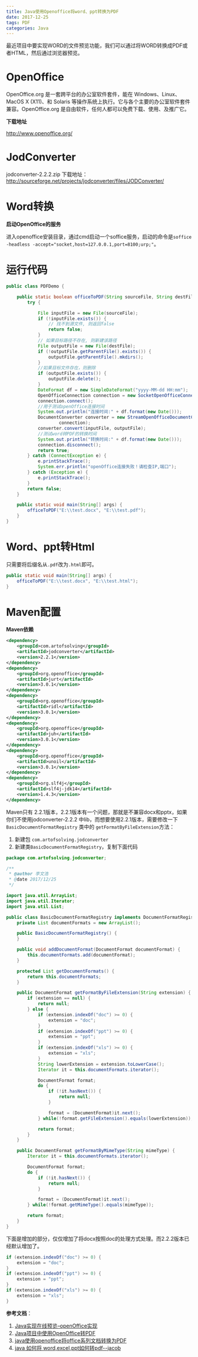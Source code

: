 ```yaml
---
title: Java使用Openoffice将word、ppt转换为PDF
date: 2017-12-25
tags: PDF
categories: Java
---
```



最近项目中要实现WORD的文件预览功能，我们可以通过将WORD转换成PDF或者HTML，然后通过浏览器预览。

# OpenOffice

OpenOffice.org 是一套跨平台的办公室软件套件，能在 Windows、Linux、MacOS X (X11)、和 Solaris 等操作系统上执行。它与各个主要的办公室软件套件兼容。OpenOffice.org 是自由软件，任何人都可以免费下载、使用、及推广它。

<!-- more -->


**下载地址**

http://www.openoffice.org/

# JodConverter

jodconverter-2.2.2.zip 下载地址：
http://sourceforge.net/projects/jodconverter/files/JODConverter/

# Word转换

**启动OpenOffice的服务**

进入openoffice安装目录，通过cmd启动一个soffice服务，启动的命令是`soffice -headless -accept="socket,host=127.0.0.1,port=8100;urp;"`。

# 运行代码


```java
public class PDFDemo {

    public static boolean officeToPDF(String sourceFile, String destFile) {
        try {

            File inputFile = new File(sourceFile);
            if (!inputFile.exists()) {
                // 找不到源文件, 则返回false
                return false;
            }
            // 如果目标路径不存在, 则新建该路径
            File outputFile = new File(destFile);
            if (!outputFile.getParentFile().exists()) {
                outputFile.getParentFile().mkdirs();
            }
            //如果目标文件存在，则删除
            if (outputFile.exists()) {
                outputFile.delete();
            }
            DateFormat df = new SimpleDateFormat("yyyy-MM-dd HH:mm");
            OpenOfficeConnection connection = new SocketOpenOfficeConnection("127.0.0.1", 8100);
            connection.connect();
            //用于测试openOffice连接时间
            System.out.println("连接时间:" + df.format(new Date()));
            DocumentConverter converter = new StreamOpenOfficeDocumentConverter(
                    connection);
            converter.convert(inputFile, outputFile);
            //测试word转PDF的转换时间
            System.out.println("转换时间:" + df.format(new Date()));
            connection.disconnect();
            return true;
        } catch (ConnectException e) {
            e.printStackTrace();
            System.err.println("openOffice连接失败！请检查IP,端口");
        } catch (Exception e) {
            e.printStackTrace();
        }
        return false;
    }

    public static void main(String[] args) {
        officeToPDF("E:\\test.docx", "E:\\test.pdf");
    }
}
```
# Word、ppt转Html

只需要将后缀名从`.pdf`改为`.html`即可。

```java
public static void main(String[] args) {
    officeToPDF("E:\\test.docx", "E:\\test.html");
}
```

# Maven配置

**Maven依赖**

```xml
<dependency>
	<groupId>com.artofsolving</groupId>
	<artifactId>jodconverter</artifactId>
	<version>2.2.1</version>
</dependency>
<dependency>
	<groupId>org.openoffice</groupId>
	<artifactId>jurt</artifactId>
	<version>3.0.1</version>
</dependency>
<dependency>
	<groupId>org.openoffice</groupId>
	<artifactId>ridl</artifactId>
	<version>3.0.1</version>
</dependency>
<dependency>
	<groupId>org.openoffice</groupId>
	<artifactId>juh</artifactId>
	<version>3.0.1</version>
</dependency>
<dependency>
	<groupId>org.openoffice</groupId>
	<artifactId>unoil</artifactId>
	<version>3.0.1</version>
</dependency>
<dependency>
	<groupId>org.slf4j</groupId>
	<artifactId>slf4j-jdk14</artifactId>
	<version>1.4.3</version>
</dependency>
```

Maven只有 2.2.1版本，2.2.1版本有一个问题，那就是不兼容docx和pptx，如果你们不使用jodconverter-2.2.2 中lib，而想要使用2.2.1版本，需要修改一下 `BasicDocumentFormatRegistry` 类中的 `getFormatByFileExtension`方法：
1. 新建包 `com.artofsolving.jodconverter`
2. 新建类`BasicDocumentFormatRegistry`，复制下面代码


```java
package com.artofsolving.jodconverter;

/**
 * @author 李文浩
 * @date 2017/12/25
 */

import java.util.ArrayList;
import java.util.Iterator;
import java.util.List;

public class BasicDocumentFormatRegistry implements DocumentFormatRegistry {
    private List documentFormats = new ArrayList();

    public BasicDocumentFormatRegistry() {
    }

    public void addDocumentFormat(DocumentFormat documentFormat) {
        this.documentFormats.add(documentFormat);
    }

    protected List getDocumentFormats() {
        return this.documentFormats;
    }

    public DocumentFormat getFormatByFileExtension(String extension) {
        if (extension == null) {
            return null;
        } else {
            if (extension.indexOf("doc") >= 0) {
                extension = "doc";
            }
            if (extension.indexOf("ppt") >= 0) {
                extension = "ppt";
            }
            if (extension.indexOf("xls") >= 0) {
                extension = "xls";
            }
            String lowerExtension = extension.toLowerCase();
            Iterator it = this.documentFormats.iterator();

            DocumentFormat format;
            do {
                if (!it.hasNext()) {
                    return null;
                }

                format = (DocumentFormat)it.next();
            } while(!format.getFileExtension().equals(lowerExtension));

            return format;
        }
    }

    public DocumentFormat getFormatByMimeType(String mimeType) {
        Iterator it = this.documentFormats.iterator();

        DocumentFormat format;
        do {
            if (!it.hasNext()) {
                return null;
            }

            format = (DocumentFormat)it.next();
        } while(!format.getMimeType().equals(mimeType));

        return format;
    }
}
```

下面是增加的部分，仅仅增加了将docx按照doc的处理方式处理。而2.2.2版本已经默认增加了。

```java
if (extension.indexOf("doc") >= 0) {
    extension = "doc";
}
if (extension.indexOf("ppt") >= 0) {
    extension = "ppt";
}
if (extension.indexOf("xls") >= 0) {
    extension = "xls";
}
```

**参考文档**：
1. [Java实现在线预览–openOffice实现](http://blog.csdn.net/yjclsx/article/details/51445546)
2. [Java项目中使用OpenOffice转PDF](http://blog.csdn.net/qq_33571718/article/details/51154472)
3. [java使用openoffice将office系列文档转换为PDF](http://blog.csdn.net/make_a_difference/article/details/53771136###;)
4. [java 如何将 word,excel,ppt如何转pdf--jacob](http://www.cnblogs.com/xxyfhjl/p/6773786.html)
